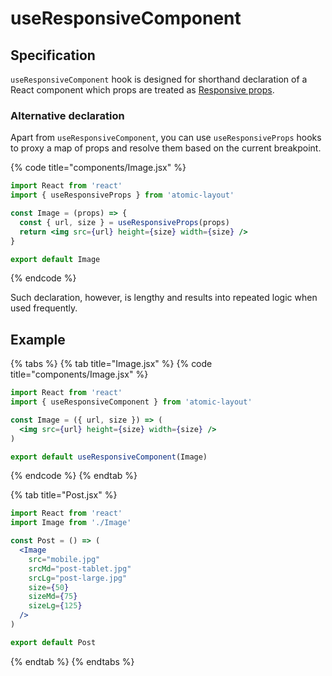 # useResponsiveComponent

## Specification

`useResponsiveComponent` hook is designed for shorthand declaration of a React component which props are treated as [Responsive props](../../fundamentals/responsive-props.md).

### Alternative declaration

Apart from `useResponsiveComponent`, you can use `useResponsiveProps` hooks to proxy a map of props and resolve them based on the current breakpoint.

{% code title="components/Image.jsx" %}
```jsx
import React from 'react'
import { useResponsiveProps } from 'atomic-layout'

const Image = (props) => {
  const { url, size } = useResponsiveProps(props)
  return <img src={url} height={size} width={size} />
}

export default Image
```
{% endcode %}

Such declaration, however, is lengthy and results into repeated logic when used frequently.

## Example

{% tabs %}
{% tab title="Image.jsx" %}
{% code title="components/Image.jsx" %}
```jsx
import React from 'react'
import { useResponsiveComponent } from 'atomic-layout'

const Image = ({ url, size }) => (
  <img src={url} height={size} width={size} />
)

export default useResponsiveComponent(Image)
```
{% endcode %}
{% endtab %}

{% tab title="Post.jsx" %}
```jsx
import React from 'react'
import Image from './Image'

const Post = () => (
  <Image
    src="mobile.jpg"
    srcMd="post-tablet.jpg"
    srcLg="post-large.jpg"
    size={50}
    sizeMd={75}
    sizeLg={125}
  />
)

export default Post
```
{% endtab %}
{% endtabs %}



